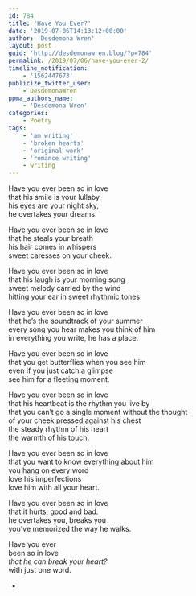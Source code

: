 ```yaml
---
id: 784
title: 'Have You Ever?'
date: '2019-07-06T14:13:12+00:00'
author: 'Desdemona Wren'
layout: post
guid: 'http://desdemonawren.blog/?p=784'
permalink: /2019/07/06/have-you-ever-2/
timeline_notification:
    - '1562447673'
publicize_twitter_user:
    - DesdemonaWren
ppma_authors_name:
    - 'Desdemona Wren'
categories:
    - Poetry
tags:
    - 'am writing'
    - 'broken hearts'
    - 'original work'
    - 'romance writing'
    - writing
---
```


Have you ever been so in love  
that his smile is your lullaby,  
his eyes are your night sky,  
he overtakes your dreams.  
  
Have you ever been so in love  
that he steals your breath  
his hair comes in whispers  
sweet caresses on your cheek.  
  
Have you ever been so in love  
that his laugh is your morning song  
sweet melody carried by the wind  
hitting your ear in sweet rhythmic tones.  
  
Have you ever been so in love  
that he’s the soundtrack of your summer  
every song you hear makes you think of him  
in everything you write, he has a place.  
  
Have you ever been so in love  
that you get butterflies when you see him  
even if you just catch a glimpse  
see him for a fleeting moment.  
  
Have you ever been so in love  
that his heartbeat is the rhythm you live by  
that you can’t go a single moment without the thought  
of your cheek pressed against his chest  
the steady rhythm of his heart  
the warmth of his touch.  
  
Have you ever been so in love  
that you want to know everything about him  
you hang on every word  
love his imperfections  
love him with all your heart.  
  
Have you ever been so in love  
that it hurts; good and bad.  
he overtakes you, breaks you  
you’ve memorized the way he walks.  
  
Have you ever  
 been so in love  
 *that he can break your heart?*  
with just one word.

- [](https://www.tumblr.com/reblog/1436517495/g2L6JPsY)